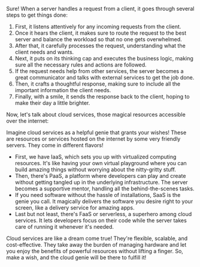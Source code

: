 Sure! When a server handles a request from a client, it goes through several steps to get things done:

1. First, it listens attentively for any incoming requests from the client.
2. Once it hears the client, it makes sure to route the request to the best server and balance the workload so that no one gets overwhelmed.
3. After that, it carefully processes the request, understanding what the client needs and wants.
4. Next, it puts on its thinking cap and executes the business logic, making sure all the necessary rules and actions are followed.
5. If the request needs help from other services, the server becomes a great communicator and talks with external services to get the job done.
6. Then, it crafts a thoughtful response, making sure to include all the important information the client needs.
7. Finally, with a smile, it sends the response back to the client, hoping to make their day a little brighter.

Now, let's talk about cloud services, those magical resources accessible over the internet:

Imagine cloud services as a helpful genie that grants your wishes! These are resources or services hosted on the internet by some very friendly servers. They come in different flavors! 

- First, we have IaaS, which sets you up with virtualized computing resources. It's like having your own virtual playground where you can build amazing things without worrying about the nitty-gritty stuff.
- Then, there's PaaS, a platform where developers can play and create without getting tangled up in the underlying infrastructure. The server becomes a supportive mentor, handling all the behind-the-scenes tasks.
- If you need software without the hassle of installations, SaaS is the genie you call. It magically delivers the software you desire right to your screen, like a delivery service for amazing apps.
- Last but not least, there's FaaS or serverless, a superhero among cloud services. It lets developers focus on their code while the server takes care of running it whenever it's needed.

Cloud services are like a dream come true! They're flexible, scalable, and cost-effective. They take away the burden of managing hardware and let you enjoy the benefits of powerful resources without lifting a finger. So, make a wish, and the cloud genie will be there to fulfill it!
